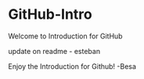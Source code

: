 # GitHub-Intro
Welcome to Introduction for GitHub


update on readme - esteban

Enjoy the Introduction for Github! -Besa
